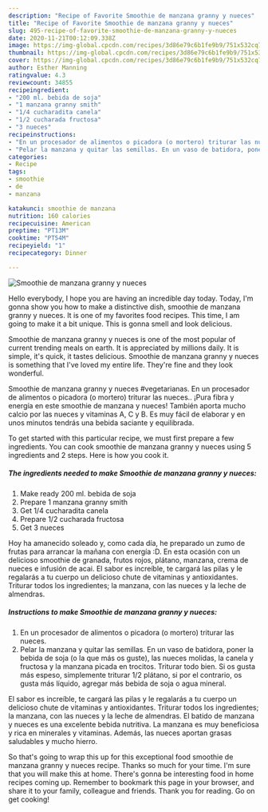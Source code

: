 ```yaml
---
description: "Recipe of Favorite Smoothie de manzana granny y nueces"
title: "Recipe of Favorite Smoothie de manzana granny y nueces"
slug: 495-recipe-of-favorite-smoothie-de-manzana-granny-y-nueces
date: 2020-11-21T00:12:09.338Z
image: https://img-global.cpcdn.com/recipes/3d86e79c6b1fe9b9/751x532cq70/smoothie-de-manzana-granny-y-nueces-foto-principal.jpg
thumbnail: https://img-global.cpcdn.com/recipes/3d86e79c6b1fe9b9/751x532cq70/smoothie-de-manzana-granny-y-nueces-foto-principal.jpg
cover: https://img-global.cpcdn.com/recipes/3d86e79c6b1fe9b9/751x532cq70/smoothie-de-manzana-granny-y-nueces-foto-principal.jpg
author: Esther Manning
ratingvalue: 4.3
reviewcount: 34855
recipeingredient:
- "200 ml. bebida de soja"
- "1 manzana granny smith"
- "1/4 cucharadita canela"
- "1/2 cucharada fructosa"
- "3 nueces"
recipeinstructions:
- "En un procesador de alimentos o picadora (o mortero) triturar las nueces."
- "Pelar la manzana y quitar las semillas. En un vaso de batidora, poner la bebida de soja (o la que más os guste), las nueces molidas, la canela y fructosa y la manzana picada en trocitos. Triturar todo bien. Si os gusta más espeso, simplemente triturar 1/2 plátano, si por el contrario, os gusta más líquido, agregar más bebida de soja o agua mineral."
categories:
- Recipe
tags:
- smoothie
- de
- manzana

katakunci: smoothie de manzana 
nutrition: 160 calories
recipecuisine: American
preptime: "PT13M"
cooktime: "PT54M"
recipeyield: "1"
recipecategory: Dinner

---
```



![Smoothie de manzana granny y nueces](https://img-global.cpcdn.com/recipes/3d86e79c6b1fe9b9/751x532cq70/smoothie-de-manzana-granny-y-nueces-foto-principal.jpg)

Hello everybody, I hope you are having an incredible day today. Today, I'm gonna show you how to make a distinctive dish, smoothie de manzana granny y nueces. It is one of my favorites food recipes. This time, I am going to make it a bit unique. This is gonna smell and look delicious.

Smoothie de manzana granny y nueces is one of the most popular of current trending meals on earth. It is appreciated by millions daily. It is simple, it's quick, it tastes delicious. Smoothie de manzana granny y nueces is something that I've loved my entire life. They're fine and they look wonderful.

Smoothie de manzana granny y nueces #vegetarianas. En un procesador de alimentos o picadora (o mortero) triturar las nueces.. ¡Pura fibra y energía en este smoothie de manzana y nueces! También aporta mucho calcio por las nueces y vitaminas A, C y B. Es muy fácil de elaborar y en unos minutos tendrás una bebida saciante y equilibrada.


To get started with this particular recipe, we must first prepare a few ingredients. You can cook smoothie de manzana granny y nueces using 5 ingredients and 2 steps. Here is how you cook it.

<!--inarticleads1-->

##### The ingredients needed to make Smoothie de manzana granny y nueces:

1. Make ready 200 ml. bebida de soja
1. Prepare 1 manzana granny smith
1. Get 1/4 cucharadita canela
1. Prepare 1/2 cucharada fructosa
1. Get 3 nueces


Hoy ha amanecido soleado y, como cada día, he preparado un zumo de frutas para arrancar la mañana con energía :D. En esta ocasión con un delicioso smoothie de granada, frutos rojos, plátano, manzana, crema de nueces e infusión de acai. El sabor es increíble, te cargará las pilas y le regalarás a tu cuerpo un delicioso chute de vitaminas y antioxidantes. Triturar todos los ingredientes; la manzana, con las nueces y la leche de almendras. 

<!--inarticleads2-->

##### Instructions to make Smoothie de manzana granny y nueces:

1. En un procesador de alimentos o picadora (o mortero) triturar las nueces.
1. Pelar la manzana y quitar las semillas. En un vaso de batidora, poner la bebida de soja (o la que más os guste), las nueces molidas, la canela y fructosa y la manzana picada en trocitos. Triturar todo bien. Si os gusta más espeso, simplemente triturar 1/2 plátano, si por el contrario, os gusta más líquido, agregar más bebida de soja o agua mineral.


El sabor es increíble, te cargará las pilas y le regalarás a tu cuerpo un delicioso chute de vitaminas y antioxidantes. Triturar todos los ingredientes; la manzana, con las nueces y la leche de almendras. El batido de manzana y nueces es una excelente bebida nutritiva. La manzana es muy beneficiosa y rica en minerales y vitaminas. Además, las nueces aportan grasas saludables y mucho hierro. 

So that's going to wrap this up for this exceptional food smoothie de manzana granny y nueces recipe. Thanks so much for your time. I'm sure that you will make this at home. There's gonna be interesting food in home recipes coming up. Remember to bookmark this page in your browser, and share it to your family, colleague and friends. Thank you for reading. Go on get cooking!
